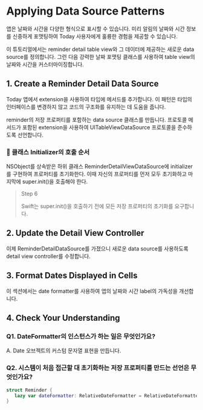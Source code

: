 # Applying Data Source Patterns

앱은 날짜와 시간을 다양한 형식으로 표시할 수 있습니다. 미리 알림의 날짜와 시간 정보를 신중하게 포맷팅하여 Today 사용자에게 훌륭한 경험을 제공할 수 있습니다.  
  
이 튜토리얼에서는 reminder detail table view와 그 데이터에 제공하는 새로운 data source를 정의합니다. 그런 다음 강력한 날짜 포맷팅 클래스를 사용하여 table view의 날짜와 시간을 커스터마이징합니다.

## 1. Create a Reminder Detail Data Source

Today 앱에서 extension을 사용하여 타입에 메서드를 추가합니다. 이 패턴은 타입의 인터페이스를 변경하지 않고 코드의 구조화를 유지하는 데 도움을 줍니다.  
  
reminder의 저장 프로퍼티를 포함하는 data source 클래스를 만듭니다. 프로토콜 메서드가 포함된 extension을 사용하여 UITableViewDataSource 프로토콜을 준수하도록 선언합니다.

### 📌 클래스 Initializer의 호출 순서

NSObject를 상속받은 하위 클래스 ReminderDetailViewDataSource에 initializer를 구현하여 프로퍼티를 초기화한다. 이때 자신의 프로퍼티를 먼저 모두 초기화하고 마지막에 super.init()을 호출해야 한다.

> Step 6  
>  
> Swift는 super.init()을 호출하기 전에 모든 저장 프로퍼티의 초기화를 요구합니다.

## 2. Update the Detail View Controller

이제 ReminderDetailDataSource를 가졌으니 새로운 data source를 사용하도록 detail view controller를 수정합니다.

## 3. Format Dates Displayed in Cells

이 섹션에서는 date formatter를 사용하여 앱의 날짜와 시간 label의 가독성을 개선합니다.

## 4. Check Your Understanding

### Q1. DateFormatter의 인스턴스가 하는 일은 무엇인가요?

A. Date 오브젝트의 커스텀 문자열 표현을 만듭니다.

### Q2. 시스템이 처음 접근할 대 초기화하는 저장 프로퍼티를 만드는 선언은 무엇인가요?

~~~swift
struct Reminder {
   lazy var dateFormatter: RelativeDateFormatter = RelativeDateFormatter()
}
~~~

